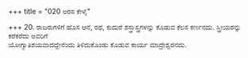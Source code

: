 +++
title = "020 ಅರಸ ಕೇಳೈ"

+++
20. ರಾಜರುಗಳಿಗೆ ಹೊಸ ಆನೆ, ರಥ, ಕುದುರೆ ಶಸ್ತ್ರಾಸ್ತ್ರಗಳನ್ನು ಕೊಡುವ ಕೆಲಸ ಕರ್ಣನದು. ಸ್ತ್ರೀಯರನ್ನು ಕರೆಕರೆದು ಅವರಿಗೆ   
ಯೋಗ್ಯಾತಿಶಯವಾದದ್ದೇನೆಂದು ತಿಳಿದುಕೊಂಡು ಕೊಡುವ ಕಾರ್ಯ ಮಾದ್ರೇಶ್ವರನದು.